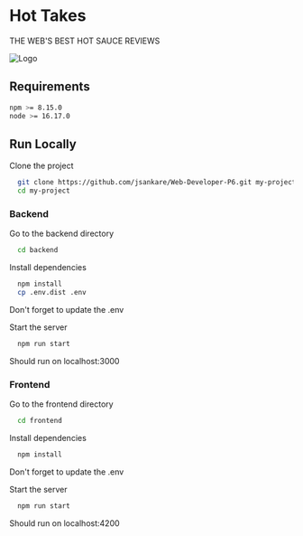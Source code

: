 # Hot Takes

THE WEB'S BEST HOT SAUCE REVIEWS


![Logo](https://repository-images.githubusercontent.com/415004142/add482f6-468a-4a9f-8e20-57c09226ea0b)


## Requirements



```bash
npm >= 8.15.0 
node >= 16.17.0
```
    
## Run Locally

Clone the project
```bash
  git clone https://github.com/jsankare/Web-Developer-P6.git my-project
  cd my-project
```


### Backend

Go to the backend directory
```bash
  cd backend
  ```

Install dependencies
```bash
  npm install
  cp .env.dist .env
```


Don't forget to update the .env

Start the server
```bash
  npm run start
```

Should run on localhost:3000


### Frontend

Go to the frontend directory
```bash
  cd frontend
```

Install dependencies
```bash
  npm install
```

Don't forget to update the .env

Start the server
```bash
  npm run start
```

Should run on localhost:4200